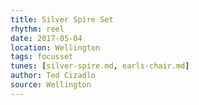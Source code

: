 ```yaml
---
title: Silver Spire Set
rhythm: reel
date: 2017-05-04
location: Wellington
tags: focusset
tunes: [silver-spire.md, earls-chair.md]
author: Ted Cizadlo
source: Wellington
---
```

